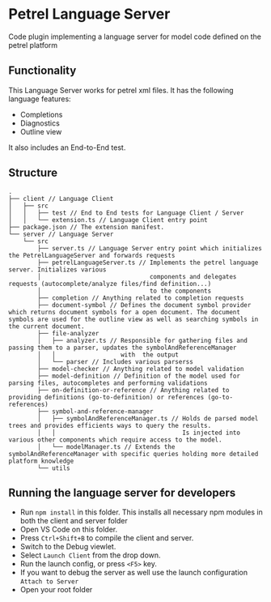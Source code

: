 # Petrel Language Server

Code plugin implementing a language server for model code defined on the petrel platform

## Functionality

This Language Server works for petrel xml files. It has the following language features:
- Completions
- Diagnostics
- Outline view

It also includes an End-to-End test.

## Structure

```
.
├── client // Language Client
│   ├── src
│   │   ├── test // End to End tests for Language Client / Server
│   │   └── extension.ts // Language Client entry point
├── package.json // The extension manifest.
└── server // Language Server
    └── src
        ├── server.ts // Language Server entry point which initializes the PetrelLanguageServer and forwards requests
        ├── petrelLanguageServer.ts // Implements the petrel language server. Initializes various 
        │                              components and delegates requests (autocomplete/analyze files/find definition...) 
        │                              to the components 
        ├── completion // Anything related to completion requests 
        ├── document-symbol // Defines the document symbol provider which returns document symbols for a open document. The document symbols are used for the outline view as well as searching symbols in the current document. 
        ├── file-analyzer
        │   ├── analyzer.ts // Responsible for gathering files and passing them to a parser, updates the symbolAndReferenceManager 
        │   │                  with  the output
        │   └── parser // Includes various parserss
        ├── model-checker // Anything related to model validation
        ├── model-definition // Definition of the model used for parsing files, autocompletes and performing validations
        ├── on-definition-or-reference // Anything related to providing definitions (go-to-definition) or references (go-to-references)
        ├── symbol-and-reference-manager
        │   ├── symbolAndReferenceManager.ts // Holds de parsed model trees and provides efficients ways to query the results.          
        │   │                                   Is injected into various other components which require access to the model.
        │   └── modelManager.ts // Extends the symbolAndReferenceManager with specific queries holding more detailed platform knowledge
        └── utils
```

## Running the language server for developers

- Run `npm install` in this folder. This installs all necessary npm modules in both the client and server folder
- Open VS Code on this folder.
- Press `Ctrl+Shift+B` to compile the client and server.
- Switch to the Debug viewlet.
- Select `Launch Client` from the drop down.
- Run the launch config, or press `<F5>` key.
- If you want to debug the server as well use the launch configuration `Attach to Server`
- Open your root folder